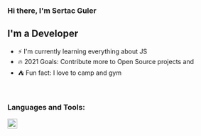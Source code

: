 ### Hi there, I'm Sertac Guler

## I'm a Developer
- :zap: I'm currently learning everything about JS
- :fire: 2021 Goals: Contribute more to Open Source projects and 
- :tent: Fun fact: I love to camp and gym

<br/>

### Languages and Tools:

<img  width="22" src="https://seeklogo.com/images/J/javascript-js-logo-2949701702-seeklogo.com.png"/>

